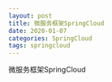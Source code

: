 ```yaml
---
layout: post
title: 微服务框架SpringCloud
date: 2020-01-07
categories: SpringCloud
tags: springcloud
---
```

微服务框架SpringCloud
